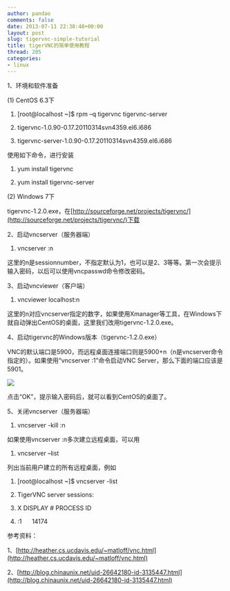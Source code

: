 ```yaml
---
author: pandao
comments: false
date: 2013-07-11 22:38:48+00:00
layout: post
slug: tigervnc-simple-tutorial
title: tigerVNC的简单使用教程
thread: 205
categories:
- linux
---
```




1、环境和软件准备

(1) CentOS 6.3下









	
  1. [root@localhost ~]$ rpm –q tigervnc tigervnc-server

	
  2. tigervnc-1.0.90-0.17.20110314svn4359.el6.i686

	
  3. tigervnc-server-1.0.90-0.17.20110314svn4359.el6.i686







使用如下命令，进行安装









	
  1. yum install tigervnc

	
  2. yum install tigervnc-server





(2) Windows 7下

tigervnc-1.2.0.exe，在[http://sourceforge.net/projects/tigervnc/](http://sourceforge.net/projects/tigervnc/)下载



2、启动vncserver（服务器端）









	
  1. vncserver :n





这里的n是sessionnumber，不指定默认为1，也可以是2、3等等。第一次会提示输入密码，以后可以使用vncpasswd命令修改密码。



3、启动vncviewer（客户端）









	
  1. vncviewer localhost:n





这里的n对应vncserver指定的数字，如果使用Xmanager等工具，在Windows下就自动弹出CentOS的桌面，这里我们改用tigervnc-1.2.0.exe。



4、启动tigervnc的Windows版本（tigervnc-1.2.0.exe）

VNC的默认端口是5900，而远程桌面连接端口则是5900+n（n是vncserver命令指定的）。如果使用“vncserver :1”命令启动VNC Server，那么下面的端口应该是5901。

![](http://img.my.csdn.net/uploads/201211/18/1353231616_9342.jpg)

点击“OK”，提示输入密码后，就可以看到CentOS的桌面了。



5、关闭vncserver（服务器端）









	
  1. vncserver -kill :n





如果使用vncserver :n多次建立远程桌面，可以用









	
  1. vncserver –list





列出当前用户建立的所有远程桌面，例如









	
  1. [root@localhost ~]$ vncserver -list

	
  2. TigerVNC server sessions:

	
  3. X DISPLAY # PROCESS ID

	
  4. :1      14174







参考资料：

1、[http://heather.cs.ucdavis.edu/~matloff/vnc.html](http://heather.cs.ucdavis.edu/~matloff/vnc.html)

2、[http://blog.chinaunix.net/uid-26642180-id-3135447.html](http://blog.chinaunix.net/uid-26642180-id-3135447.html)
